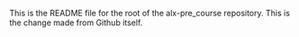This is the README file for the root of the alx-pre_course repository.
This is the change made from Github itself.
